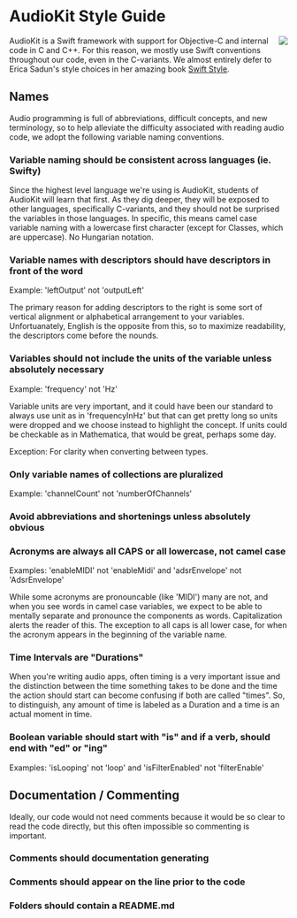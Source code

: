 # AudioKit Style Guide

<img style="float: right;" src="https://i0.wp.com/ericasadun.com/wp-content/uploads/2017/06/esswift_xlargecover.jpg?resize=190%2C228&ssl=1)">

AudioKit is a Swift framework with support for Objective-C and internal code in C and C++.  For this reason,
we mostly use Swift conventions throughout our code, even in the C-variants. We almost entirely defer to
Erica Sadun's style choices in her amazing book [Swift Style](https://pragprog.com/book/esswift/swift-style).

## Names

Audio programming is full of abbreviations, difficult concepts, and new terminology, so to help alleviate the difficulty associated with reading audio code, we adopt the following variable naming conventions.

### Variable naming should be consistent across languages (ie. Swifty)

Since the highest level language we're using is AudioKit, students of AudioKit will learn that first.
As they dig deeper, they will be exposed to other languages, specifically C-variants, and they should
not be surprised the variables in those languages.  In specific, this means camel case variable naming
with a lowercase first character (except for Classes, which are uppercase).  No Hungarian notation.

### Variable names with descriptors should have descriptors in front of the word

Example: 'leftOutput' not 'outputLeft'

The primary reason for adding descriptors to the right is some sort of vertical alignment or alphabetical arrangement to your variables. Unfortuanately, English is the opposite from this, so to maximize readability, the descriptors come before the nounds.

### Variables should not include the units of the variable unless absolutely necessary

Example: 'frequency' not 'Hz'

Variable units are very important, and it could have been our standard to always use unit as in 'frequencyInHz' but that can get pretty long so units were dropped and we choose instead to highlight the concept.  If units could be checkable as in Mathematica, that would be great, perhaps some day.

Exception: For clarity when converting between types.

### Only variable names of collections are pluralized

Example: 'channelCount' not 'numberOfChannels'

### Avoid abbreviations and shortenings unless absolutely obvious

### Acronyms are always all CAPS or all lowercase, not camel case

Examples: 'enableMIDI' not 'enableMidi' and 'adsrEnvelope' not 'AdsrEnvelope'

While some acronyms are pronouncable (like 'MIDI') many are not, and when you see words in camel case variables, we expect to be able to mentally separate and pronounce the components as words.  Capitalization alerts the reader of this.  The exception to all caps is all lower case, for when the acronym appears in the beginning of the variable name.

### Time Intervals are "Durations"

When you're writing audio apps, often timing is a very important issue and the distinction between the time something takes to be done and the time the action should start can become confusing if both are called "times".  So, to distinguish, any amount of time is labeled as a Duration and a time is an actual moment in time.

### Boolean variable should start with "is" and if a verb, should end with "ed" or "ing"

Examples: 'isLooping' not 'loop' and 'isFilterEnabled' not 'filterEnable'

## Documentation / Commenting

Ideally, our code would not need comments because it would be so clear to read the code directly, but this often impossible so commenting is important.

### Comments should documentation generating

### Comments should appear on the line prior to the code

### Folders should contain a README.md

